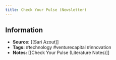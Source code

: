```yaml
---
title: Check Your Pulse (Newsletter)
---
```

## Information
- **Source:** [[Sari Azout]]
- **Tags:** #technology #venturecapital #innovation  
- **Notes:** [[Check Your Pulse (Literature Notes)]]